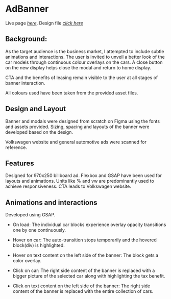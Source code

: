 # AdBanner

Live page [_here_](https://impriyashankar.github.io/AdBanner/).
Design file [_click here_](https://www.figma.com/file/ekEbRcOmLzFWSbR48LwY6h/VW_Banner_Prototype?type=design&node-id=0-1&mode=design&t=uJpLNL7ALdse7leT-0)

## Background: 

As the target audience is the business market, I attempted to include subtle animations and interactions. The user is invited to unveil a better look of the car models through continuous colour overlays on the cars. A close button on the new display helps close the modal and return to home display.

CTA and the benefits of leasing remain visible to the user at all stages of banner interaction. 

All colours used have been taken from the provided asset files.

## Design and Layout
Banner and modals were designed from scratch on Figma using the fonts and assets provided. Sizing, spacing and layouts of the banner were developed based on the design.

Volkswagen website and general automotive ads were scanned for reference.


## Features

Designed for 970x250 billboard ad.
Flexbox and GSAP have been used for layouts and animations. Units like % and vw are predominantly used to achieve responsiveness.
CTA leads to Volkswagen website.

## Animations and interactions

Developed using GSAP.

- On load: The individual car blocks experience overlay opacity transitions one by one continuously.

- Hover on car: The auto-transition stops temporarily and the hovered block(div) is highlighted.

- Hover on text content on the left side of the banner: The block gets a color overlay.

- Click on car: The right side content of the banner is replaced with a bigger picture of the selected car along with highlighting the tax benefit.

- Click on text content on the left side of the banner: The right side content of the banner is replaced with the entire collection of cars.




